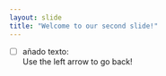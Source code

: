 ```yaml
---
layout: slide
title: "Welcome to our second slide!"
---
```

-[ ] añado texto:    
Use the left arrow to go back!
